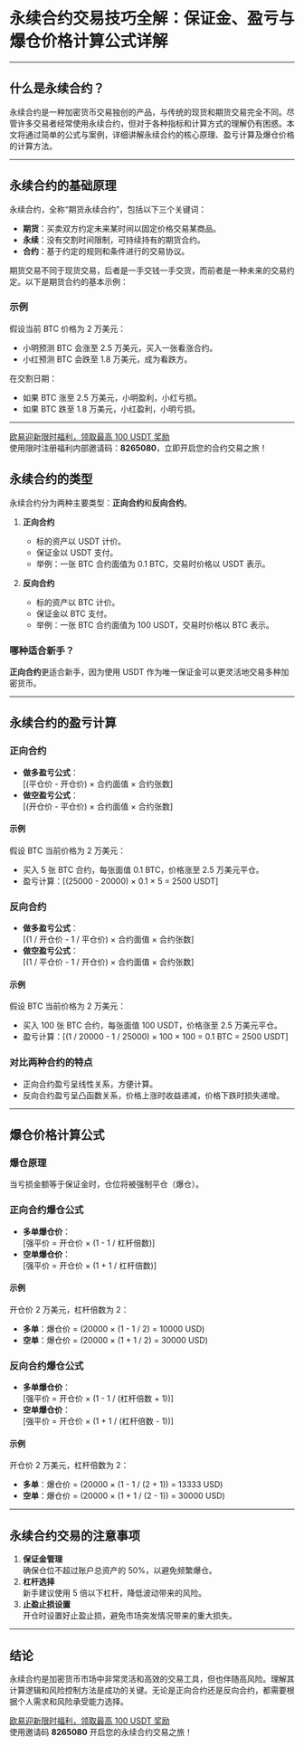 # 永续合约交易技巧全解：保证金、盈亏与爆仓价格计算公式详解

---

## 什么是永续合约？

永续合约是一种加密货币交易独创的产品，与传统的现货和期货交易完全不同。尽管许多交易者经常使用永续合约，但对于各种指标和计算方式的理解仍有困惑。本文将通过简单的公式与案例，详细讲解永续合约的核心原理、盈亏计算及爆仓价格的计算方法。

---

## 永续合约的基础原理

永续合约，全称“期货永续合约”，包括以下三个关键词：
- **期货**：买卖双方约定未来某时间以固定价格交易某商品。
- **永续**：没有交割时间限制，可持续持有的期货合约。
- **合约**：基于约定的规则和条件进行的交易协议。

期货交易不同于现货交易，后者是一手交钱一手交货，而前者是一种未来的交易约定。以下是期货合约的基本示例：

### 示例
假设当前 BTC 价格为 2 万美元：  
- 小明预测 BTC 会涨至 2.5 万美元，买入一张看涨合约。
- 小红预测 BTC 会跌至 1.8 万美元，成为看跌方。

在交割日期：
- 如果 BTC 涨至 2.5 万美元，小明盈利，小红亏损。
- 如果 BTC 跌至 1.8 万美元，小红盈利，小明亏损。

---

[欧易迎新限时福利，领取最高 100 USDT 奖励](https://bit.ly/OKXe)  
使用限时注册福利内部邀请码：**8265080**，立即开启您的合约交易之旅！



## 永续合约的类型

永续合约分为两种主要类型：**正向合约**和**反向合约**。

1. **正向合约**  
   - 标的资产以 USDT 计价。
   - 保证金以 USDT 支付。
   - 举例：一张 BTC 合约面值为 0.1 BTC，交易时价格以 USDT 表示。

2. **反向合约**  
   - 标的资产以 BTC 计价。
   - 保证金以 BTC 支付。
   - 举例：一张 BTC 合约面值为 100 USDT，交易时价格以 BTC 表示。

### 哪种适合新手？
**正向合约**更适合新手，因为使用 USDT 作为唯一保证金可以更灵活地交易多种加密货币。

---

## 永续合约的盈亏计算

### 正向合约
- **做多盈亏公式**：  
  \[(平仓价 - 开仓价) × 合约面值 × 合约张数\]
- **做空盈亏公式**：  
  \[(开仓价 - 平仓价) × 合约面值 × 合约张数\]

#### 示例
假设 BTC 当前价格为 2 万美元：  
- 买入 5 张 BTC 合约，每张面值 0.1 BTC，价格涨至 2.5 万美元平仓。  
- 盈亏计算：\[(25000 - 20000) × 0.1 × 5 = 2500 USDT\]

### 反向合约
- **做多盈亏公式**：  
  \[(1 / 开仓价 - 1 / 平仓价) × 合约面值 × 合约张数\]
- **做空盈亏公式**：  
  \[(1 / 平仓价 - 1 / 开仓价) × 合约面值 × 合约张数\]

#### 示例
假设 BTC 当前价格为 2 万美元：  
- 买入 100 张 BTC 合约，每张面值 100 USDT，价格涨至 2.5 万美元平仓。  
- 盈亏计算：\[(1 / 20000 - 1 / 25000) × 100 × 100 = 0.1 BTC = 2500 USDT\]

### 对比两种合约的特点
- 正向合约盈亏呈线性关系，方便计算。  
- 反向合约盈亏呈凸函数关系，价格上涨时收益递减，价格下跌时损失递增。

---

## 爆仓价格计算公式

### 爆仓原理
当亏损金额等于保证金时，仓位将被强制平仓（爆仓）。

### 正向合约爆仓公式
- **多单爆仓价**：  
  \[强平价 = 开仓价 × (1 - 1 / 杠杆倍数)\]
- **空单爆仓价**：  
  \[强平价 = 开仓价 × (1 + 1 / 杠杆倍数)\]

#### 示例
开仓价 2 万美元，杠杆倍数为 2：  
- **多单**：爆仓价 = \(20000 × (1 - 1 / 2) = 10000 USD\)  
- **空单**：爆仓价 = \(20000 × (1 + 1 / 2) = 30000 USD\)

### 反向合约爆仓公式
- **多单爆仓价**：  
  \[强平价 = 开仓价 × (1 - 1 / (杠杆倍数 + 1))\]
- **空单爆仓价**：  
  \[强平价 = 开仓价 × (1 + 1 / (杠杆倍数 - 1))\]

#### 示例
开仓价 2 万美元，杠杆倍数为 2：  
- **多单**：爆仓价 = \(20000 × (1 - 1 / (2 + 1)) = 13333 USD\)  
- **空单**：爆仓价 = \(20000 × (1 + 1 / (2 - 1)) = 30000 USD\)

---

## 永续合约交易的注意事项

1. **保证金管理**  
   确保仓位不超过账户总资产的 50%，以避免频繁爆仓。
2. **杠杆选择**  
   新手建议使用 5 倍以下杠杆，降低波动带来的风险。
3. **止盈止损设置**  
   开仓时设置好止盈止损，避免市场突发情况带来的重大损失。

---

## 结论

永续合约是加密货币市场中非常灵活和高效的交易工具，但也伴随高风险。理解其计算逻辑和风险控制方法是成功的关键。无论是正向合约还是反向合约，都需要根据个人需求和风险承受能力选择。

[欧易迎新限时福利，领取最高 100 USDT 奖励](https://bit.ly/OKXe)  
使用邀请码 **8265080** 开启您的永续合约交易之旅！

